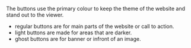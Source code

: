 The buttons use the primary colour to keep the theme of the website and stand out to the viewer.

- regular buttons are for main parts of the website or call to action.
- light buttons are made for areas that are darker.
- ghost buttons are for banner or infront of an image.
